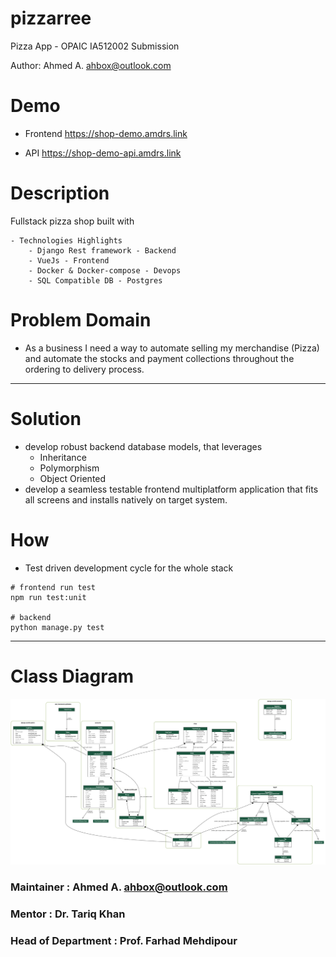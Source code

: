 # pizzarree
Pizza App - OPAIC IA512002 Submission 

Author: Ahmed A. <ahbox@outlook.com>
# Demo
- Frontend
  https://shop-demo.amdrs.link

- API
  https://shop-demo-api.amdrs.link

# Description 
Fullstack pizza shop built with
    
    - Technologies Highlights
        - Django Rest framework - Backend
        - VueJs - Frontend
        - Docker & Docker-compose - Devops
        - SQL Compatible DB - Postgres
# Problem Domain
-  As a business I need a way to automate selling my merchandise (Pizza) and automate the stocks and payment collections throughout the ordering to delivery process.  

---
# Solution
  - develop robust backend database models, that leverages 
    - Inheritance
    - Polymorphism
    - Object Oriented
- develop a seamless testable frontend multiplatform application that fits all screens and installs natively on target system.

# How
- Test driven development cycle for the whole stack
```#bash
# frontend run test
npm run test:unit

# backend
python manage.py test 
```
---
# Class Diagram

![](./pizzarree_api/models_graph.png)
### Maintainer : Ahmed A. <ahbox@outlook.com>

### Mentor : Dr. Tariq Khan
### Head of Department : Prof. Farhad Mehdipour